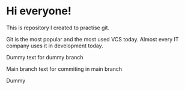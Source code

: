 # Hi everyone!

This is repository I created to practise git.

Git is the most popular and the most used VCS today. Almost every IT company uses it in development today.

Dummy text for dummy branch

Main branch text for commiting in main branch

Dummy
